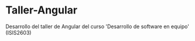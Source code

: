 # Taller-Angular

Desarrollo del taller de Angular del curso 'Desarrollo de software en equipo' (ISIS2603)
